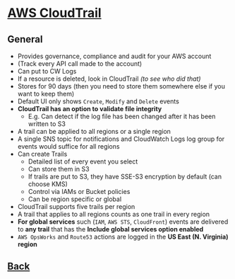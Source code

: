 # [AWS CloudTrail](../README.md)

## General

* Provides governance, compliance and audit for your AWS account
* (Track every API call made to the account)
* Can put to CW Logs
* If a resource is deleted, look in CloudTrail _(to see who did that)_
* Stores for 90 days (then you need to store them somewhere else if you want to keep them)
* Default UI only shows `Create`, `Modify` and `Delete` events
* __CloudTrail has an option to validate file integrity__
	* E.g. Can detect if the log file has been changed after it has been written to S3
* A trail can be applied to all regions or a single region
* A single SNS topic for notifications and CloudWatch Logs log group for events would suffice for all regions
* Can create Trails
	* Detailed list of every event you select
	* Can store them in S3
	* If trails are put to S3, they have SSE-S3 encryption by default (can choose KMS)
	* Control via IAMs or Bucket policies
	* Can be region specific or global
* CloudTrail supports five trails per region
* A trail that applies to all regions counts as one trail in every region
* __For global services__ such (`IAM`, `AWS STS`, `CloudFront`) events are delivered to __any trail__ that has the __Include global services option enabled__
* `AWS OpsWorks` and `Route53` actions are logged in the __US East (N. Virginia) region__
 
## [Back](../README.md)